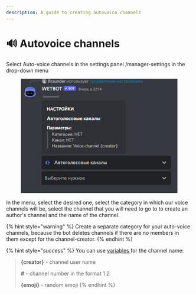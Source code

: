 ```yaml
---
description: A guide to creating autovoice channels
---
```


# 🔊 Autovoice channels

Select Auto-voice channels in the settings panel /manager-settings in the drop-down menu

<figure><img src="../.gitbook/assets/изображение_2022-10-20_004728806.png" alt=""><figcaption></figcaption></figure>

In the menu, select the desired one, select the category in which our voice channels will be, select the channel that you will need to go to to create an author's channel and the name of the channel.

{% hint style="warning" %}
Create a separate category for your auto-voice channels, because the bot deletes channels if there are no members in them except for the channel-creator.
{% endhint %}

{% hint style="success" %}
You can use [variables ](../variables/avc.md)for the channel name:

> **{creator}** - channel user name
>
> **#** - channel number in the format 1 2
>
> **{emoji}** - random emoji
{% endhint %}
